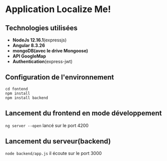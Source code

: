 # Application Localize Me!

## Technologies utilisées
- **NodeJs 12.16.1**(expressjs)
- **Angular 8.3.26**
- **mongoDB(avec le drive Mongoose)**
- **API GoogleMap**
- **Authentication**(express-jwt)

## Configuration de l'environnement

```
cd fontend̀
npm install
npm install backend
```

## Lancement du frontend en mode développement

`ng server --open` lancé sur le port 4200

## Lancement du serveur(backend)
`node backend/app.js` il écoute sur le port 3000


